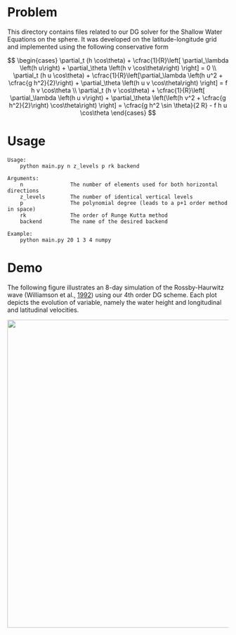 # Problem

This directory contains files related to our DG solver for the Shallow Water Equations on the sphere. It was developed on the latitude-longitude grid and implemented using the following conservative form

$$
    \begin{cases}
        \partial_t (h \cos\theta)  + \cfrac{1}{R}\left[ \partial_\lambda \left(h u\right) + \partial_\theta \left(h v \cos\theta\right) \right] = 0 \\
        \partial_t (h u \cos\theta)  +  \cfrac{1}{R}\left[\partial_\lambda \left(h u^2 + \cfrac{g h^2}{2}\right) + \partial_\theta \left(h u v \cos\theta\right) \right] = f h v \cos\theta \\ 
        \partial_t (h v \cos\theta) + \cfrac{1}{R}\left[ \partial_\lambda \left(h u v\right) + \partial_\theta \left(\left(h v^2 + \cfrac{g h^2}{2}\right) \cos\theta\right) \right] = \cfrac{g h^2 \sin \theta}{2 R} - f h u \cos\theta
    \end{cases}
$$

# Usage
```
Usage:
    python main.py n z_levels p rk backend
  
Arguments:
    n               The number of elements used for both horizontal directions
    z_levels        The number of identical vertical levels
    p               The polynomial degree (leads to a p+1 order method in space)
    rk              The order of Runge Kutta method
    backend         The name of the desired backend
  
Example:
    python main.py 20 1 3 4 numpy
```

# Demo

The following figure illustrates an 8-day simulation of the Rossby-Haurwitz wave (Williamson et al., [1992](https://doi.org/10.1016/S0021-9991(05)80016-6)) using our 4th order DG scheme.
Each plot depicts the evolution of variable, namely the water height and longitudinal and latitudinal velocities.

<p align="center">
  <img width="700" src="https://user-images.githubusercontent.com/58524567/183117994-13e4c36b-0ffe-4a3f-8241-4acef8ed4859.gif">
</p>
